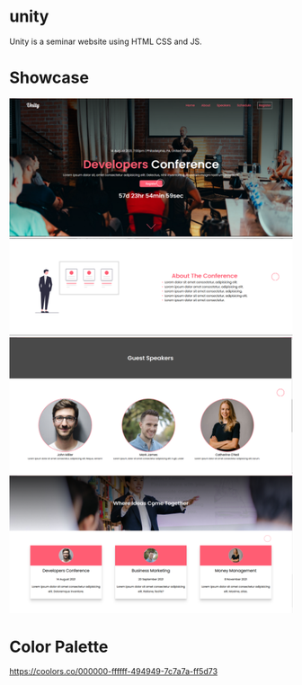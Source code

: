 # unity

Unity is a seminar website using HTML CSS and JS.

# Showcase
![](https://github.com/e-salgado/unity/blob/master/preview/hero.PNG)
![](https://github.com/e-salgado/unity/blob/master/preview/about.png)
![](https://github.com/e-salgado/unity/blob/master/preview/speakers.png)
![](https://github.com/e-salgado/unity/blob/master/preview/schedule.png)

# Color Palette

https://coolors.co/000000-ffffff-494949-7c7a7a-ff5d73
